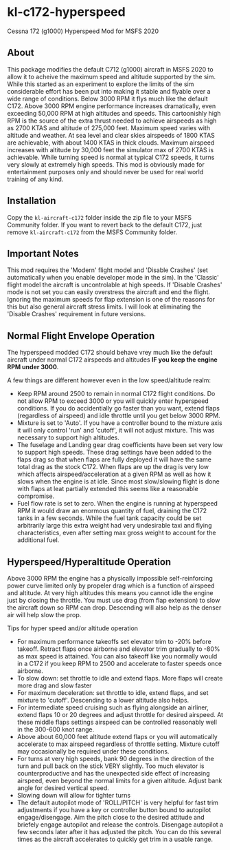 # kl-c172-hyperspeed
Cessna 172 (g1000) Hyperspeed Mod for MSFS 2020

## About
This package modifies the default C712 (g1000) aircraft in MSFS 2020 to allow it to acheive the maximum speed and altitude supported by the sim.  While this started as an experiment to explore the limits of the sim considerable effort has been put into making it stable and flyable over a wide range of conditions.  Below 3000 RPM it flys much like the default C172.  Above 3000 RPM engine performance increases dramatically, even exceeding 50,000 RPM at high altitudes and speeds.  This cartoonishly high RPM is the source of the extra thrust needed to achieve airspeeds as high as 2700 KTAS and altitude of 275,000 feet.  Maximum speed varies with altitude and weather.  At sea level and clear skies airspeeds of 1800 KTAS are achievable, with about 1400 KTAS in thick clouds.  Maximum airspeed increases with altitude by 30,000 feet the simulator max of 2700 KTAS is achievable.  While turning speed is normal at typical C172 speeds, it turns very slowly at extremely high speeds.   This mod is obviously made for entertainment purposes only and should never be used for real world training of any kind.

## Installation
Copy the `kl-aircraft-c172` folder inside the zip file to your MSFS Community folder.   If you want to revert back to the default C172, just remove `kl-aircraft-c172` from the MSFS Community folder.

## Important Notes
This mod requires the 'Modern' flight model and 'Disable Crashes' (set automatically when you enable developer mode in the sim).  In the 'Classic' flight model the aircraft is uncontrolable at high speeds.   If 'Disable Crashes' mode is not set you can easily overstress the aircraft and end the flight.  Ignoring the maximum speeds for flap extension is one of the reasons for this but also general aircraft stress limits.  I will look at eliminating the 'Disable Crashes' requirement in future versions.

## Normal Flight Envelope Operation
The hyperspeed modded C172 should behave vrey much like the default aircraft under normal C172 airspeeds and altitudes <b>IF you keep the engine RPM under 3000</b>.  

A few things are different however even in the low speed/altitude realm:
- Keep RPM around 2500 to remain in normal C172 flight conditions.  Do not allow RPM to exceed 3000 or you will quickly enter hyperspeed conditions.   If you do accidentially go faster than you want, extend flaps (regardless of airspeed) and idle throttle until you get below 3000 RPM.
- Mixture is set to 'Auto'.  If you have a controller bound to the mixture axis it will only control 'run' and 'cutoff', it will not adjust mixture.   This was necessary to support high altitudes.
- The fuselage and Landing gear drag coefficients have been set very low to support high speeds.  These drag settings have been added to the flaps drag so that when flaps are fully deployed it will have the same total drag as the stock C172.  When flaps are up the drag is very low which affects airspeed/acceleration at a given RPM as well as how it slows when the engine is at idle.  Since most slow/slowing flight is done with flaps at leat partially extended this seems like a reasonable compromise.
- Fuel flow rate is set to zero.  When the engine is running at hyperspeed RPM it would draw an enormous quantity of fuel, draining the C172 tanks in a few seconds.  While the fuel tank capacity could be set arbitrarily large this extra weight had very undesirable taxi and flying characteristics, even after setting max gross weight to account for the additional fuel.

## Hyperspeed/Hyperaltitude Operation
Above 3000 RPM the engine has a physically impossible self-reinforcing power curve limited only by propeler drag which is a function of airspeed and altitude.  At very high altitudes this means you cannot idle the engine just by closing the throttle.   You must use drag (from flap extension) to slow the aircraft down so RPM can drop.  Descending will also help as the denser air will help slow the prop.

Tips for hyper speed and/or altitude operation
- For maximum performance takeoffs set elevator trim to -20% before takeoff.  Retract flaps once airborne and elevator trim gradually to -80% as max speed is attained.  You can also takeoff like you normally would in a C172 if you keep RPM to 2500 and accelerate to faster speeds once airborne.
- To slow down: set throttle to idle and extend flaps.  More flaps will create more drag and slow faster
- For maximum deceleration: set throttle to idle, extend flaps, and set mixture to 'cutoff'.  Descending to a lower altitude also helps.
- For intermediate speed cruising such as flying alongside an airliner, extend flaps 10 or 20 degrees and adjust throttle for desired airspeed.  At these middle flaps settings airspeed can be controlled reasonably well in the 300-600 knot range.
- Above about 60,000 feet altitude extend flaps or you will automatically accelerate to max airspeed regardless of throttle setting.  Mixture cutoff may occasionally be required under these conditions.
- For turns at very high speeds, bank 90 degrees in the direction of the turn and pull back on the stick VERY slightly.  Too much elevator is counterproductive and has the unexpected side effect of increasing airspeed, even beyond the normal limits for a given altitude.  Adjust bank angle for desired vertical speed.
- Slowing down will allow for tighter turns
- The default autopilot mode of 'ROLL/PITCH' is very helpful for fast trim adjustments if you have a key or controller button bound to autopilot engage/disengage.  Aim the pitch close to the desired attitude and briefely engage autopilot and release the controls.  Disengage autopilot a few seconds later after it has adjusted the pitch.  You can do this several times as the aircraft accelerates to quickly get trim in a usable range. 
